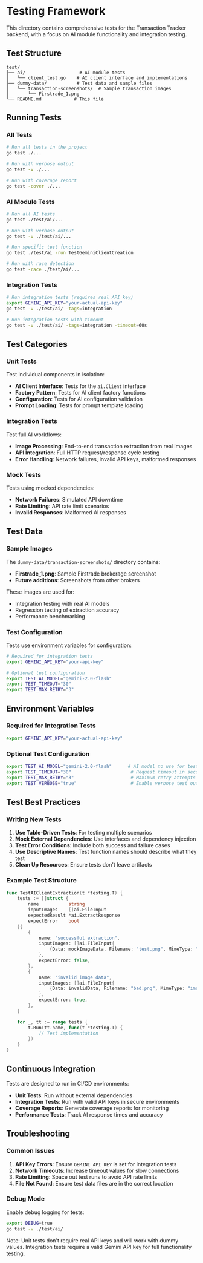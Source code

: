 # Testing Framework

This directory contains comprehensive tests for the Transaction Tracker backend, with a focus on AI module functionality and integration testing.

## Test Structure

```
test/
├── ai/                    # AI module tests
│   └── client_test.go    # AI client interface and implementations
├── dummy-data/           # Test data and sample files
│   └── transaction-screenshots/  # Sample transaction images
│       └── Firstrade_1.png
└── README.md            # This file
```

## Running Tests

### All Tests

```bash
# Run all tests in the project
go test ./...

# Run with verbose output
go test -v ./...

# Run with coverage report
go test -cover ./...
```

### AI Module Tests

```bash
# Run all AI tests
go test ./test/ai/...

# Run with verbose output
go test -v ./test/ai/...

# Run specific test function
go test ./test/ai -run TestGeminiClientCreation

# Run with race detection
go test -race ./test/ai/...
```

### Integration Tests

```bash
# Run integration tests (requires real API key)
export GEMINI_API_KEY="your-actual-api-key"
go test -v ./test/ai/ -tags=integration

# Run integration tests with timeout
go test -v ./test/ai/ -tags=integration -timeout=60s
```

## Test Categories

### Unit Tests

Test individual components in isolation:

- **AI Client Interface**: Tests for the `ai.Client` interface
- **Factory Pattern**: Tests for AI client factory functions
- **Configuration**: Tests for AI configuration validation
- **Prompt Loading**: Tests for prompt template loading

### Integration Tests

Test full AI workflows:

- **Image Processing**: End-to-end transaction extraction from real images
- **API Integration**: Full HTTP request/response cycle testing
- **Error Handling**: Network failures, invalid API keys, malformed responses

### Mock Tests

Tests using mocked dependencies:

- **Network Failures**: Simulated API downtime
- **Rate Limiting**: API rate limit scenarios
- **Invalid Responses**: Malformed AI responses

## Test Data

### Sample Images

The `dummy-data/transaction-screenshots/` directory contains:

- **Firstrade_1.png**: Sample Firstrade brokerage screenshot
- **Future additions**: Screenshots from other brokers

These images are used for:

- Integration testing with real AI models
- Regression testing of extraction accuracy
- Performance benchmarking

### Test Configuration

Tests use environment variables for configuration:

```bash
# Required for integration tests
export GEMINI_API_KEY="your-api-key"

# Optional test configuration
export TEST_AI_MODEL="gemini-2.0-flash"
export TEST_TIMEOUT="30"
export TEST_MAX_RETRY="3"
```

## Environment Variables

### Required for Integration Tests

```bash
export GEMINI_API_KEY="your-actual-api-key"
```

### Optional Test Configuration

```bash
export TEST_AI_MODEL="gemini-2.0-flash"      # AI model to use for tests
export TEST_TIMEOUT="30"                      # Request timeout in seconds
export TEST_MAX_RETRY="3"                     # Maximum retry attempts
export TEST_VERBOSE="true"                    # Enable verbose test output
```

## Test Best Practices

### Writing New Tests

1. **Use Table-Driven Tests**: For testing multiple scenarios
2. **Mock External Dependencies**: Use interfaces and dependency injection
3. **Test Error Conditions**: Include both success and failure cases
4. **Use Descriptive Names**: Test function names should describe what they test
5. **Clean Up Resources**: Ensure tests don't leave artifacts

### Example Test Structure

```go
func TestAIClientExtraction(t *testing.T) {
    tests := []struct {
        name           string
        inputImages    []ai.FileInput
        expectedResult *ai.ExtractResponse
        expectError    bool
    }{
        {
            name: "successful extraction",
            inputImages: []ai.FileInput{
                {Data: mockImageData, Filename: "test.png", MimeType: "image/png"},
            },
            expectError: false,
        },
        {
            name: "invalid image data",
            inputImages: []ai.FileInput{
                {Data: invalidData, Filename: "bad.png", MimeType: "image/png"},
            },
            expectError: true,
        },
    }

    for _, tt := range tests {
        t.Run(tt.name, func(t *testing.T) {
            // Test implementation
        })
    }
}
```

## Continuous Integration

Tests are designed to run in CI/CD environments:

- **Unit Tests**: Run without external dependencies
- **Integration Tests**: Run with valid API keys in secure environments
- **Coverage Reports**: Generate coverage reports for monitoring
- **Performance Tests**: Track AI response times and accuracy

## Troubleshooting

### Common Issues

1. **API Key Errors**: Ensure `GEMINI_API_KEY` is set for integration tests
2. **Network Timeouts**: Increase timeout values for slow connections
3. **Rate Limiting**: Space out test runs to avoid API rate limits
4. **File Not Found**: Ensure test data files are in the correct location

### Debug Mode

Enable debug logging for tests:

```bash
export DEBUG=true
go test -v ./test/ai/
```

Note: Unit tests don't require real API keys and will work with dummy values. Integration tests require a valid Gemini API key for full functionality testing.
